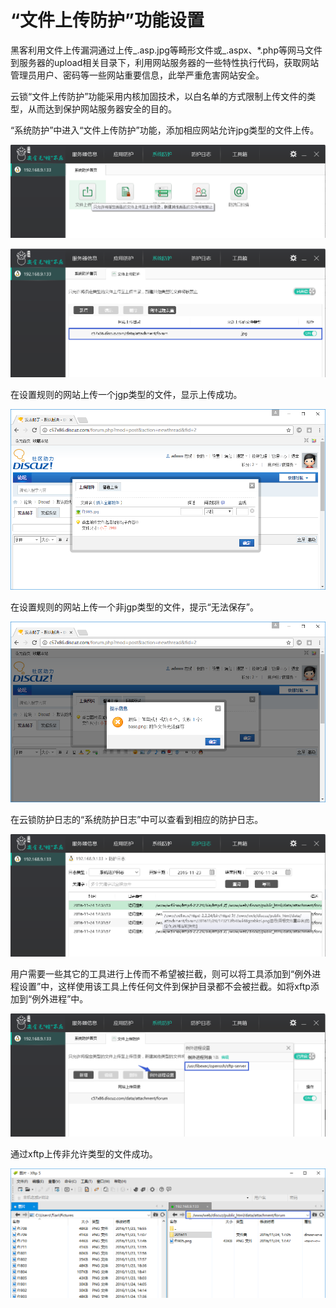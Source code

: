 # “文件上传防护”功能设置

黑客利用文件上传漏洞通过上传_.asp.jpg等畸形文件或_.aspx、\*.php等网马文件到服务器的upload相关目录下，利用网站服务器的一些特性执行代码，获取网站管理员用户、密码等一些网站重要信息，此举严重危害网站安全。

云锁“文件上传防护”功能采用内核加固技术，以白名单的方式限制上传文件的类型，从而达到保护网站服务器安全的目的。

“系统防护”中进入“文件上传防护”功能，添加相应网站允许jpg类型的文件上传。

![](/assets/f1901.png)

![](/assets/f1902.png)

在设置规则的网站上传一个jgp类型的文件，显示上传成功。

![](/assets/f1903.png)

在设置规则的网站上传一个非jgp类型的文件，提示“无法保存”。

![](/assets/f1904.png)

在云锁防护日志的“系统防护日志”中可以查看到相应的防护日志。

![](/assets/f1905.png)

用户需要一些其它的工具进行上传而不希望被拦截，则可以将工具添加到“例外进程设置”中，这样使用该工具上传任何文件到保护目录都不会被拦截。如将xftp添加到“例外进程”中。

![](/assets/f1906.png)

通过xftp上传非允许类型的文件成功。

![](/assets/f1907.png)

